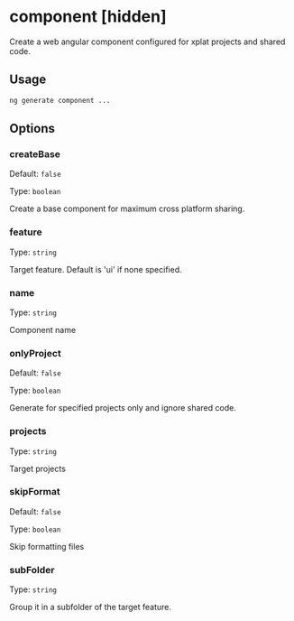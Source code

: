 # component [hidden]

Create a web angular component configured for xplat projects and shared code.

## Usage

```bash
ng generate component ...

```

## Options

### createBase

Default: `false`

Type: `boolean`

Create a base component for maximum cross platform sharing.

### feature

Type: `string`

Target feature. Default is 'ui' if none specified.

### name

Type: `string`

Component name

### onlyProject

Default: `false`

Type: `boolean`

Generate for specified projects only and ignore shared code.

### projects

Type: `string`

Target projects

### skipFormat

Default: `false`

Type: `boolean`

Skip formatting files

### subFolder

Type: `string`

Group it in a subfolder of the target feature.
